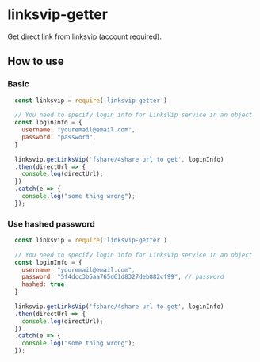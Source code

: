 # linksvip-getter
Get direct link from linksvip (account required).

## How to use

### Basic

```javascript
  const linksvip = require('linksvip-getter')
  
  // You need to specify login info for LinksVip service in an object  
  const loginInfo = {
    username: "youremail@email.com",
    password: "password",
  }
  
  linksvip.getLinksVip('fshare/4share url to get', loginInfo)
  .then(directUrl => {
    console.log(directUrl);
  })
  .catch(e => {
    console.log("some thing wrong");
  });
```

### Use hashed password

```javascript
  const linksvip = require('linksvip-getter')
  
  // You need to specify login info for LinksVip service in an object  
  const loginInfo = {
    username: "youremail@email.com",
    password: "5f4dcc3b5aa765d61d8327deb882cf99", // password
    hashed: true
  }
  
  linksvip.getLinksVip('fshare/4share url to get', loginInfo)
  .then(directUrl => {
    console.log(directUrl);
  })
  .catch(e => {
    console.log("some thing wrong");
  });
```
